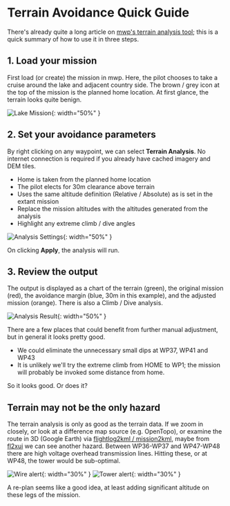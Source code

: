 # Terrain Avoidance Quick Guide

There's already quite a long article on  [mwp's terrain analysis tool](Mission-Elevation-Plot-and-Terrain-Analysis.md); this is a quick summary of how to use it in three steps.

## 1. Load your mission

First load (or create) the mission in mwp. Here, the pilot chooses to take a cruise around the lake and adjacent country side. The brown / grey icon at the top of the mission is the planned home location.  At first glance, the terrain looks quite benign.

![Lake Mission](images/ta_mission-plan.avif){: width="50%" }

## 2. Set your avoidance parameters

By right clicking on any waypoint, we can select **Terrain Analysis**. No internet connection is required if you already have cached imagery and DEM tiles.

* Home is taken from the planned home location
* The pilot elects for 30m clearance above terrain
* Uses the same altitude definition (Relative / Absolute) as is set in the extant mission
* Replace the mission altitudes with the altitudes generated from the analysis
* Highlight any extreme climb / dive angles

![Analysis Settings](images/ta_avoidance-settings.avif){: width="50%" }

On clicking **Apply**, the analysis will run.

## 3. Review the output

The output is displayed as a chart of the terrain (green), the original mission (red), the avoidance margin (blue, 30m in this example), and the adjusted mission (orange). There is also a Climb / Dive analysis.

![Analysis Result](images/ta_result.avif){: width="50%" }

There are a few places that could benefit from further manual adjustment, but in general it looks pretty good.

* We could eliminate the unnecessary small dips at WP37, WP41 and WP43
* It is unlikely we'll try the extreme climb from HOME to WP1; the mission will probably be invoked some distance from home.

So it looks good. Or does it?

## Terrain may not be the only hazard

The terrain analysis is only as good as the terrain data. If we zoom in closely, or look at a difference map source (e.g. OpenTopo), or examine the route in 3D (Google Earth) via [flightlog2kml / mission2kml](https://github.com/stronnag/bbl2kml), maybe from [fl2xui](https://github.com/stronnag/fl2xui) we can see another hazard. Between WP36-WP37 and WP47-WP48 there are high voltage overhead transmission lines. Hitting these, or at WP48, the tower would be sub-optimal.

![Wire alert](images/ta_wires-2d.avif){: width="30%" }
![Tower alert](images/ta_wires-3d.avif){: width="30%" }

A re-plan seems like a good idea, at least adding significant altitude on these legs of the mission.
